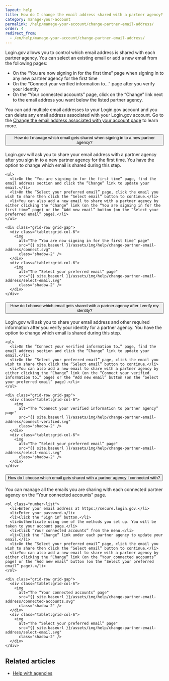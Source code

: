```yaml
---
layout: help
title: How do I change the email address shared with a partner agency?
category: manage-your-account
permalink: /help/manage-your-account/change-partner-email-address/
order: 4
redirect_from:
  - /en/help/manage-your-account/change-partner-email-address/
---
```


Login.gov allows you to control which email address is shared with each partner agency. You can select an existing email or add a new email from the following pages:

- On the “You are now signing in for the first time” page when signing in to any new partner agency for the first time
- On the “Connect your verified information to…” page after you verify your identity
- On the “Your connected accounts” page, click on the “Change” link next to the email address you want below the listed partner agency.

You can add multiple email addresses to your Login.gov account and you can delete any email address associated with your Login.gov account. Go to the [Change the email address associated with your account page](/help/manage-your-account/change-your-email-address/) to learn more.

<div class="usa-accordion usa-accordion--bordered margin-y-4">
  <h4 class="usa-accordion__heading">
    <button
      type="button"
      class="usa-accordion__button"
      aria-expanded="false"
      aria-controls="b-a1"
    >
      How do I manage which email gets shared when signing in to a new partner agency?
    </button>
  </h4>
  <div id="b-a1" class="usa-accordion__content usa-prose">
    <p>Login.gov will ask you to share your email address with a partner agency after you sign in to a new partner agency for the first time. You have the option to change which email is shared during this step.</p>

    <ul>
      <li>On the “You are signing in for the first time” page, find the email address section and click the ”Change” link to update your email.</li>
      <li>On the “Select your preferred email” page, click the email you wish to share then click the “Select email” button to continue.</li>
      <li>You can also add a new email to share with a partner agency by either clicking the “Change” link (on the “You are signing in for the first time” page) or the “Add new email” button (on the “Select your preferred email” page).</li>
    </ul>

    <div class="grid-row grid-gap">
      <div class="tablet:grid-col-6">
        <img
          alt="The “You are now signing in for the first time” page"
          src="{{ site.baseurl }}/assets/img/help/change-partner-email-address/connect.svg"
          class="shadow-2" />
      </div>
      <div class="tablet:grid-col-6">
        <img
          alt="The “Select your preferred email” page"
          src="{{ site.baseurl }}/assets/img/help/change-partner-email-address/select-email.svg"
          class="shadow-2" />
      </div>
    </div>    
  </div>
</div>

<div class="usa-accordion usa-accordion--bordered margin-y-4">
  <h4 class="usa-accordion__heading">
    <button
      type="button"
      class="usa-accordion__button"
      aria-expanded="false"
      aria-controls="b-a2"
    >
      How do I choose which email gets shared with a partner agency after I verify my identity?
    </button>
  </h4>
  <div id="b-a2" class="usa-accordion__content usa-prose">
    <p>Login.gov will ask you to share your email address and other required information after you verify your identity for a partner agency. You have the option to change which email is shared during this step.</p>

    <ul>
      <li>On the “Connect your verified information to…” page, find the email address section and click the ”Change” link to update your email.</li>
      <li>On the “Select your preferred email” page, click the email you wish to share then click the “Select email” button to continue.</li>
      <li>You can also add a new email to share with a partner agency by either clicking the “Change” link (on the “Connect your verified information to…” page) or the “Add new email” button (on the “Select your preferred email” page).</li>
    </ul>

    <div class="grid-row grid-gap">
      <div class="tablet:grid-col-6">
        <img
          alt="The “Connect your verified information to partner agency” page"
          src="{{ site.baseurl }}/assets/img/help/change-partner-email-address/connect-verified.svg"
          class="shadow-2" />
      </div>
      <div class="tablet:grid-col-6">
        <img
          alt="The “Select your preferred email” page"
          src="{{ site.baseurl }}/assets/img/help/change-partner-email-address/select-email.svg"
          class="shadow-2" />
      </div>
    </div>   
  </div>
</div>

<div class="usa-accordion usa-accordion--bordered margin-y-4">
  <h4 class="usa-accordion__heading">
    <button
      type="button"
      class="usa-accordion__button"
      aria-expanded="false"
      aria-controls="b-a3"
    >
      How do I choose which email gets shared with a partner agency I connected with?
    </button>
  </h4>
  <div id="b-a3" class="usa-accordion__content usa-prose">
    <p>You can manage all the emails you are sharing with each connected partner agency on the “Your connected accounts” page.</p>

    <ol class="number-list">
      <li>Enter your email address at https://secure.login.gov.</li>
      <li>Enter your password.</li>
      <li>Click the “Sign in” button.</li>
      <li>Authenticate using one of the methods you set up. You will be taken to your account page.</li>
      <li>Click “Your connected accounts” from the menu.</li>
      <li>Click the ”Change” link under each partner agency to update your email.</li>
      <li>On the “Select your preferred email” page, click the email you wish to share then click the “Select email” button to continue.</li>
      <li>You can also add a new email to share with a partner agency by either clicking the “Change” link (on the “Your connected accounts” page) or the “Add new email” button (on the “Select your preferred email” page).</li>
    </ol>

    <div class="grid-row grid-gap">
      <div class="tablet:grid-col-6">
        <img
          alt="The “Your connected accounts” page"
          src="{{ site.baseurl }}/assets/img/help/change-partner-email-address/connected-accounts.svg"
          class="shadow-2" />
      </div>
      <div class="tablet:grid-col-6">
        <img
          alt="The “Select your preferred email” page"
          src="{{ site.baseurl }}/assets/img/help/change-partner-email-address/select-email.svg"
          class="shadow-2" />
      </div>
    </div>   
  </div>
</div>

## Related articles

* [Help with agencies](/help/specific-agencies/overview/)
